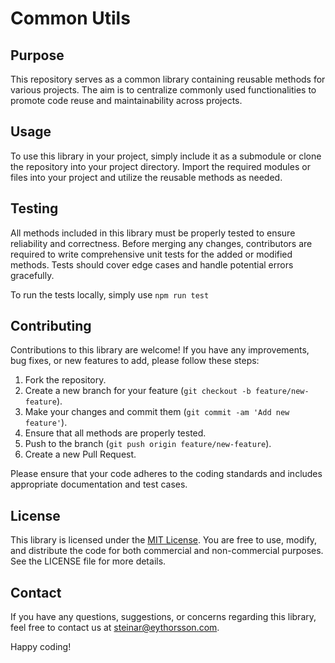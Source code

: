 # Common Utils

## Purpose
This repository serves as a common library containing reusable methods for various projects. The aim is to centralize commonly used functionalities to promote code reuse and maintainability across projects.

## Usage
To use this library in your project, simply include it as a submodule or clone the repository into your project directory. Import the required modules or files into your project and utilize the reusable methods as needed.

## Testing
All methods included in this library must be properly tested to ensure reliability and correctness. Before merging any changes, contributors are required to write comprehensive unit tests for the added or modified methods. Tests should cover edge cases and handle potential errors gracefully.

To run the tests locally, simply use `npm run test`

## Contributing
Contributions to this library are welcome! If you have any improvements, bug fixes, or new features to add, please follow these steps:
1. Fork the repository.
2. Create a new branch for your feature (`git checkout -b feature/new-feature`).
3. Make your changes and commit them (`git commit -am 'Add new feature'`).
4. Ensure that all methods are properly tested.
5. Push to the branch (`git push origin feature/new-feature`).
6. Create a new Pull Request.

Please ensure that your code adheres to the coding standards and includes appropriate documentation and test cases.

## License
This library is licensed under the [MIT License](LICENSE). You are free to use, modify, and distribute the code for both commercial and non-commercial purposes. See the LICENSE file for more details.

## Contact
If you have any questions, suggestions, or concerns regarding this library, feel free to contact us at [steinar@eythorsson.com](mailto:steinar@eythorsson.com).

Happy coding!